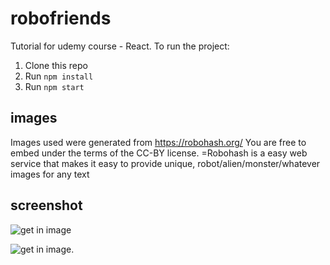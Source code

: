 # robofriends
Tutorial for udemy course - React.
To run the project:

1. Clone this repo
2. Run `npm install`
3. Run `npm start`

## images 
Images used were generated from https://robohash.org/ You are free to embed under the terms of the CC-BY license.
=Robohash is a easy web service that makes it easy to provide unique, robot/alien/monster/whatever images for any text

## screenshot

![get in image](../master/robofriends.JPG)

![get in image](../master/robofriends2.JPG).
